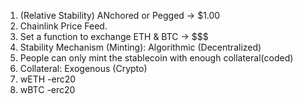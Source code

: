 1. (Relative Stability) ANchored or Pegged -> $1.00
  1. Chainlink Price Feed.
  2. Set a function to exchange ETH & BTC -> $$$
2. Stability Mechanism (Minting): Algorithmic (Decentralized)
  1. People can only mint the stablecoin with enough collateral(coded)
3. Collateral: Exogenous (Crypto)
  1. wETH -erc20
  2. wBTC -erc20